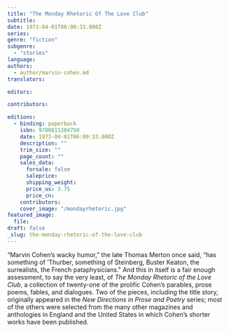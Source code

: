 ```yaml
---
title: "The Monday Rhetoric Of The Love Club"
subtitle:
date: 1973-04-01T06:00:33.000Z
series:
genre: "fiction"
subgenre:
  - "stories"
language:
authors:
  - author/marvin-cohen.md
translators:

editors:

contributors:

editions:
  - binding: paperback
    isbn: 9780811204750
    date: 1973-04-01T06:00:33.000Z
    description: ""
    trim_size: ""
    page_count: ""
    sales_data:
      forsale: false
      saleprice:
      shipping_weight:
      price_us: 3.75
      price_cn:
    contributors:
    cover_image: "/mondayrhetoric.jpg"
featured_image:
  file:
draft: false
_slug: the-monday-rhetoric-of-the-love-club
---
```


“Marvin Cohen’s wacky humor,” the late Thomas Merton once said, “has something of ’Thurber, something of Steinberg, Buster Keaton, the surrealists, the French pataphysicians." And this in itself is a fair enough assessment, to say the very least, of _The Monday Rhetoric of the Love Club_, a collection of twenty-one of the prolific Cohen’s parables, prose poems, fables, and dialogues. Two of the pieces, including the title story, originally appeared in the _New Directions in Prose and Poetry_ series; most of the others were selected from the many other magazines and anthologies in England and the United States in which Cohen’s shorter works have been published.

